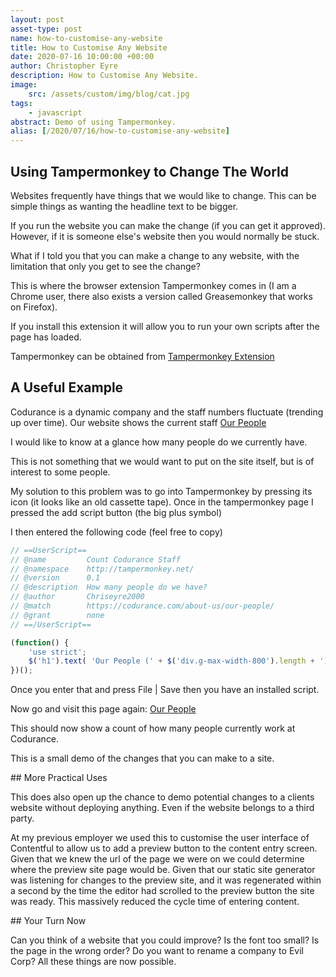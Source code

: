 ```yaml
---
layout: post
asset-type: post
name: how-to-customise-any-website
title: How to Customise Any Website
date: 2020-07-16 10:00:00 +00:00
author: Christopher Eyre
description: How to Customise Any Website.
image:
    src: /assets/custom/img/blog/cat.jpg
tags:
    - javascript
abstract: Demo of using Tampermonkey.
alias: [/2020/07/16/how-to-customise-any-website]
---
```


## Using Tampermonkey to Change The World

Websites frequently have things that we would like to change.
This can be simple things as wanting the headline text to be bigger.

If you run the website you can make the change (if you can get it approved).
However, if it is someone else's website then you would normally be stuck.

What if I told you that you can make a change to any website, with the limitation that only you get to see the change?

This is where the browser extension Tampermonkey comes in (I am a Chrome user, there also exists a version called Greasemonkey that works on Firefox).

If you install this extension it will allow you to run your own scripts after the page has loaded.

Tampermonkey can be obtained from [Tampermonkey Extension](https://chrome.google.com/webstore/detail/tampermonkey/dhdgffkkebhmkfjojejmpbldmpobfkfo?hl=en)

## A Useful Example

Codurance is a dynamic company and the staff numbers fluctuate (trending up over time).
Our website shows the current staff [Our People](https://codurance.com/about-us/our-people/)

I would like to know at a glance how many people do we currently have.

This is not something that we would want to put on the site itself, but is of interest to some people.

My solution to this problem was to go into Tampermonkey by pressing its icon (it looks like an old cassette tape).
Once in the tampermonkey page I pressed the add script button (the big plus symbol)

I then entered the following code (feel free to copy)

```javascript
// ==UserScript==
// @name         Count Codurance Staff
// @namespace    http://tampermonkey.net/
// @version      0.1
// @description  How many people do we have?
// @author       Chriseyre2000
// @match        https://codurance.com/about-us/our-people/
// @grant        none
// ==/UserScript==

(function() {
    'use strict';
    $('h1').text( 'Our People (' + $('div.g-max-width-800').length + ')'  );
})();
```

Once you enter that and press File | Save then you have an installed script.

Now go and visit this page again: [Our People](https://codurance.com/about-us/our-people/)

This should now show a count of how many people currently work at Codurance.

This is a small demo of the changes that you can make to a site.

## More Practical Uses

This does also open up the chance to demo potential changes to a clients website without deploying anything. Even if the website belongs to a third party.

At my previous employer we used this to customise the user interface of Contentful to allow us to add a preview button to the content entry screen. Given that we knew the url of the page we were on we could determine where the preview site page would be. Given that our static site generator was listening for changes to the preview site, and it was regenerated within a second by the time the editor had scrolled to the preview button the site was ready. This massively reduced the cycle time of entering content.

## Your Turn Now

Can you think of a website that you could improve? Is the font too small? Is the page in the wrong order? Do you want to rename a company to Evil Corp? All these things are now possible.